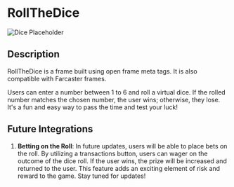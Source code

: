 # RollTheDice

![Dice Placeholder](https://via.placeholder.com/300)

## Description
RollTheDice is a frame built using open frame meta tags. It is also compatible with Farcaster frames.

Users can enter a number between 1 to 6 and roll a virtual dice. If the rolled number matches the chosen number, the user wins; otherwise, they lose. It's a fun and easy way to pass the time and test your luck!

## Future Integrations
1. **Betting on the Roll**: In future updates, users will be able to place bets on the roll. By utilizing a transactions button, users can wager on the outcome of the dice roll. If the user wins, the prize will be increased and returned to the user. This feature adds an exciting element of risk and reward to the game. Stay tuned for updates!
